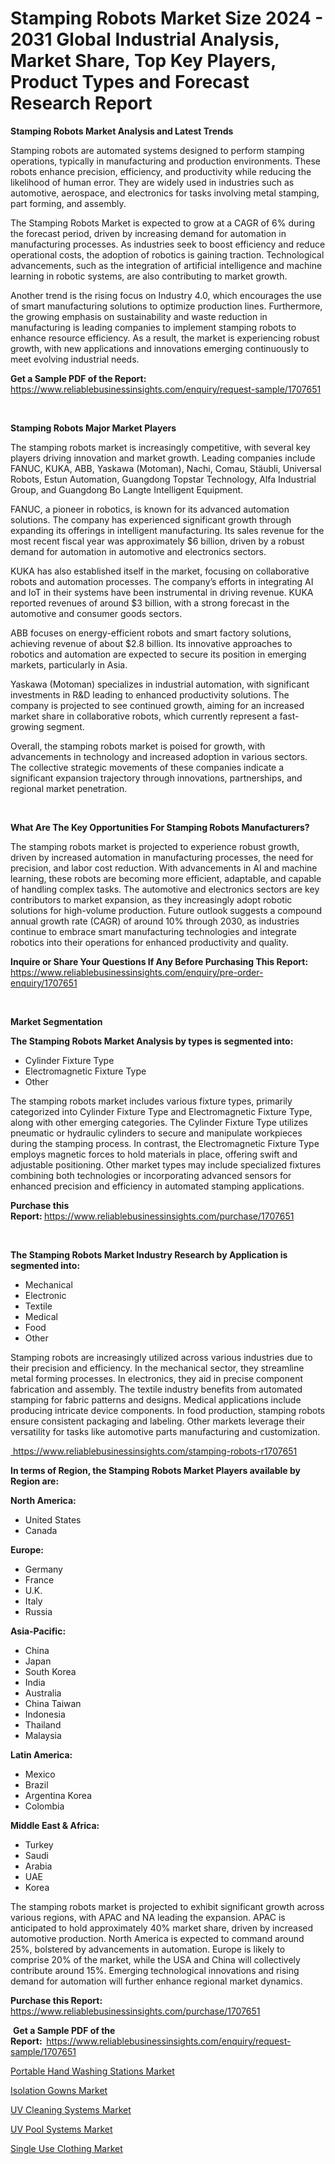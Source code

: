 <p><h1>Stamping Robots Market Size 2024 - 2031 Global Industrial Analysis, Market Share, Top Key Players, Product Types and Forecast Research Report</h1></p><p><strong>Stamping Robots Market Analysis and Latest Trends</strong></p>
<p><p>Stamping robots are automated systems designed to perform stamping operations, typically in manufacturing and production environments. These robots enhance precision, efficiency, and productivity while reducing the likelihood of human error. They are widely used in industries such as automotive, aerospace, and electronics for tasks involving metal stamping, part forming, and assembly.</p><p>The Stamping Robots Market is expected to grow at a CAGR of 6% during the forecast period, driven by increasing demand for automation in manufacturing processes. As industries seek to boost efficiency and reduce operational costs, the adoption of robotics is gaining traction. Technological advancements, such as the integration of artificial intelligence and machine learning in robotic systems, are also contributing to market growth. </p><p>Another trend is the rising focus on Industry 4.0, which encourages the use of smart manufacturing solutions to optimize production lines. Furthermore, the growing emphasis on sustainability and waste reduction in manufacturing is leading companies to implement stamping robots to enhance resource efficiency. As a result, the market is experiencing robust growth, with new applications and innovations emerging continuously to meet evolving industrial needs.</p></p>
<p><strong>Get a Sample PDF of the Report:&nbsp;</strong> <a href="https://www.reliablebusinessinsights.com/enquiry/request-sample/1707651?utm_campaign=39&utm_medium=2&utm_source=Github&utm_content=ia&utm_term=18122024&utm_id=stamping-robots">https://www.reliablebusinessinsights.com/enquiry/request-sample/1707651</a></p>
<p>&nbsp;</p>
<p><strong>Stamping Robots Major Market Players</strong></p>
<p><p>The stamping robots market is increasingly competitive, with several key players driving innovation and market growth. Leading companies include FANUC, KUKA, ABB, Yaskawa (Motoman), Nachi, Comau, Stäubli, Universal Robots, Estun Automation, Guangdong Topstar Technology, Alfa Industrial Group, and Guangdong Bo Langte Intelligent Equipment.</p><p>FANUC, a pioneer in robotics, is known for its advanced automation solutions. The company has experienced significant growth through expanding its offerings in intelligent manufacturing. Its sales revenue for the most recent fiscal year was approximately $6 billion, driven by a robust demand for automation in automotive and electronics sectors.</p><p>KUKA has also established itself in the market, focusing on collaborative robots and automation processes. The company’s efforts in integrating AI and IoT in their systems have been instrumental in driving revenue. KUKA reported revenues of around $3 billion, with a strong forecast in the automotive and consumer goods sectors.</p><p>ABB focuses on energy-efficient robots and smart factory solutions, achieving revenue of about $2.8 billion. Its innovative approaches to robotics and automation are expected to secure its position in emerging markets, particularly in Asia.</p><p>Yaskawa (Motoman) specializes in industrial automation, with significant investments in R&D leading to enhanced productivity solutions. The company is projected to see continued growth, aiming for an increased market share in collaborative robots, which currently represent a fast-growing segment.</p><p>Overall, the stamping robots market is poised for growth, with advancements in technology and increased adoption in various sectors. The collective strategic movements of these companies indicate a significant expansion trajectory through innovations, partnerships, and regional market penetration.</p></p>
<p>&nbsp;</p>
<p><strong>What Are The Key Opportunities For Stamping Robots Manufacturers?</strong></p>
<p><p>The stamping robots market is projected to experience robust growth, driven by increased automation in manufacturing processes, the need for precision, and labor cost reduction. With advancements in AI and machine learning, these robots are becoming more efficient, adaptable, and capable of handling complex tasks. The automotive and electronics sectors are key contributors to market expansion, as they increasingly adopt robotic solutions for high-volume production. Future outlook suggests a compound annual growth rate (CAGR) of around 10% through 2030, as industries continue to embrace smart manufacturing technologies and integrate robotics into their operations for enhanced productivity and quality.</p></p>
<p><strong>Inquire or Share Your Questions If Any Before Purchasing This Report:</strong> <a href="https://www.reliablebusinessinsights.com/enquiry/pre-order-enquiry/1707651?utm_campaign=39&utm_medium=2&utm_source=Github&utm_content=ia&utm_term=18122024&utm_id=stamping-robots">https://www.reliablebusinessinsights.com/enquiry/pre-order-enquiry/1707651</a></p>
<p>&nbsp;</p>
<p><strong>Market Segmentation</strong></p>
<p><strong>The Stamping Robots Market Analysis by types is segmented into:</strong></p>
<p><ul><li>Cylinder Fixture Type</li><li>Electromagnetic Fixture Type</li><li>Other</li></ul></p>
<p><p>The stamping robots market includes various fixture types, primarily categorized into Cylinder Fixture Type and Electromagnetic Fixture Type, along with other emerging categories. The Cylinder Fixture Type utilizes pneumatic or hydraulic cylinders to secure and manipulate workpieces during the stamping process. In contrast, the Electromagnetic Fixture Type employs magnetic forces to hold materials in place, offering swift and adjustable positioning. Other market types may include specialized fixtures combining both technologies or incorporating advanced sensors for enhanced precision and efficiency in automated stamping applications.</p></p>
<p><strong>Purchase this Report:&nbsp;</strong><a href="https://www.reliablebusinessinsights.com/purchase/1707651?utm_campaign=39&utm_medium=2&utm_source=Github&utm_content=ia&utm_term=18122024&utm_id=stamping-robots">https://www.reliablebusinessinsights.com/purchase/1707651</a></p>
<p>&nbsp;</p>
<p><strong>The Stamping Robots Market Industry Research by Application is segmented into:</strong></p>
<p><ul><li>Mechanical</li><li>Electronic</li><li>Textile</li><li>Medical</li><li>Food</li><li>Other</li></ul></p>
<p><p>Stamping robots are increasingly utilized across various industries due to their precision and efficiency. In the mechanical sector, they streamline metal forming processes. In electronics, they aid in precise component fabrication and assembly. The textile industry benefits from automated stamping for fabric patterns and designs. Medical applications include producing intricate device components. In food production, stamping robots ensure consistent packaging and labeling. Other markets leverage their versatility for tasks like automotive parts manufacturing and customization.</p></p>
<p><a href="https://www.reliablebusinessinsights.com/stamping-robots-r1707651?utm_campaign=39&utm_medium=2&utm_source=Github&utm_content=ia&utm_term=18122024&utm_id=stamping-robots">&nbsp;https://www.reliablebusinessinsights.com/stamping-robots-r1707651</a></p>
<p><strong>In terms of Region, the Stamping Robots Market Players available by Region are:</strong></p>
<p>
    <p> <strong> North America: </strong>
        <ul>
            <li>United States</li>
            <li>Canada</li>
        </ul>
        </p> 
    <p> <strong> Europe: </strong>
        <ul>
            <li>Germany</li>
            <li>France</li>
            <li>U.K.</li>
            <li>Italy</li>
            <li>Russia</li>
        </ul>
        </p> 
    <p> <strong> Asia-Pacific: </strong>
        <ul>
            <li>China</li>
            <li>Japan</li>
            <li>South Korea</li>
            <li>India</li>
            <li>Australia</li>
            <li>China Taiwan</li>
            <li>Indonesia</li>
            <li>Thailand</li>
            <li>Malaysia</li>
        </ul>
        </p> 
    <p> <strong> Latin America: </strong>
        <ul>
            <li>Mexico</li>
            <li>Brazil</li>
            <li>Argentina Korea</li>
            <li>Colombia</li>
        </ul>
        </p> 
    <p> <strong> Middle East & Africa: </strong>
        <ul>
            <li>Turkey</li>
            <li>Saudi</li>
            <li>Arabia</li>
            <li>UAE</li>
            <li>Korea</li>
        </ul>
    </p>
    </p>
<p><p>The stamping robots market is projected to exhibit significant growth across various regions, with APAC and NA leading the expansion. APAC is anticipated to hold approximately 40% market share, driven by increased automotive production. North America is expected to command around 25%, bolstered by advancements in automation. Europe is likely to comprise 20% of the market, while the USA and China will collectively contribute around 15%. Emerging technological innovations and rising demand for automation will further enhance regional market dynamics.</p></p>
<p><strong>Purchase this Report: </strong><a href="https://www.reliablebusinessinsights.com/purchase/1707651?utm_campaign=39&utm_medium=2&utm_source=Github&utm_content=ia&utm_term=18122024&utm_id=stamping-robots">https://www.reliablebusinessinsights.com/purchase/1707651</a></p>
<p>&nbsp;<strong>Get a Sample PDF of the Report:&nbsp;&nbsp;</strong><a href="https://www.reliablebusinessinsights.com/enquiry/request-sample/1707651?utm_campaign=39&utm_medium=2&utm_source=Github&utm_content=ia&utm_term=18122024&utm_id=stamping-robots">https://www.reliablebusinessinsights.com/enquiry/request-sample/1707651</a></p>
<p><strong></strong></p>
<p><p><a href="https://www.linkedin.com/pulse/portable-hand-washing-stations-marketanticipated-grow-predicted-zviqf?utm_campaign=39&utm_medium=2&utm_source=Github&utm_content=ia&utm_term=18122024&utm_id=stamping-robots">Portable Hand Washing Stations Market</a></p><p><a href="https://www.linkedin.com/pulse/isolation-gowns-market-expansion-forecast-74-cagr-from-2024-mpppf?utm_campaign=39&utm_medium=2&utm_source=Github&utm_content=ia&utm_term=18122024&utm_id=stamping-robots">Isolation Gowns Market</a></p><p><a href="https://www.linkedin.com/pulse/uv-cleaning-systems-market-global-insights-sales-trends-zt2if?utm_campaign=39&utm_medium=2&utm_source=Github&utm_content=ia&utm_term=18122024&utm_id=stamping-robots">UV Cleaning Systems Market</a></p><p><a href="https://www.linkedin.com/pulse/future-innovation-global-uv-pool-systems-market-growth-opportunities-jga7f?utm_campaign=39&utm_medium=2&utm_source=Github&utm_content=ia&utm_term=18122024&utm_id=stamping-robots">UV Pool Systems Market</a></p><p><a href="https://www.linkedin.com/pulse/single-use-clothing-market-global-trends-forecast-2024-2031-mevbf?utm_campaign=39&utm_medium=2&utm_source=Github&utm_content=ia&utm_term=18122024&utm_id=stamping-robots">Single Use Clothing Market</a></p></p>